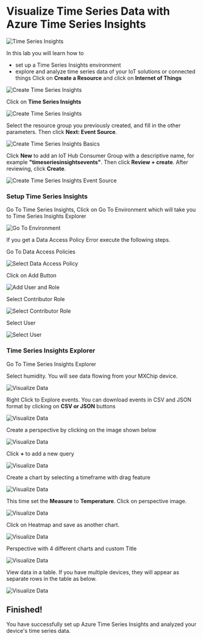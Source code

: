 # Visualize Time Series Data with Azure Time Series Insights

![Time Series Insights](images/TSI-Lab/timeseriesinsights.jpg)

In this lab you will learn how to

* set up a Time Series Insights environment
* explore and analyze time series data of your IoT solutions or connected things
Click on **Create a Resource** and click on **Internet of Things**

![Create Time Series Insights](images/TSI-Lab/01_Create_Time_Series_Insights.png)

Click on **Time Series Insights**

![Create Time Series Insights](images/TSI-Lab/tsi.png)

Select the resource group you previously created, and fill in the other parameters. Then click **Next: Event Source**.

![Create Time Series Insights Basics](images/TSI-Lab/create-tsi-basics.png)

Click **New** to add an IoT Hub Consumer Group with a descriptive name, for example **"timeseriesinsightsevents"**. Then click **Review + create**. After reviewing, click **Create**.

![Create Time Series Insights Event Source](images/TSI-Lab/create-tsi-eventsource.png)

### Setup Time Series Insights

Go To Time Series Insights, Click on Go To Environment which will take you to Time Series Insights Explorer

![Go To Environment](images/TSI-Lab/go-to-environment.png)

If you get a Data Access Policy Error execute the following steps.

Go To Data Access Policies

![Select Data Access Policy](images/TSI-Lab/15_data_access_policy.png)

Click on Add Button

![Add User and Role](images/TSI-Lab/17_add_user_role.png)

Select Contributor Role

![Select Contributor Role](images/TSI-Lab/18_select_controbutor_role.png)

Select User

![Select User](images/TSI-Lab/19_select_user.png)

### Time Series Insights Explorer

Go To Time Series Insights Explorer

Select humidity. You will see data flowing from your MXChip device. 

![Visualize Data](images/TSI-Lab/tsi-humidity.png)

Right Click to Explore events. You can download events in CSV and JSON format by clicking on **CSV or JSON** buttons

![Visualize Data](images/TSI-Lab/tsi-explore-events.png)

Create a perspective by clicking on the image shown below

![Visualize Data](images/TSI-Lab/perspective.png)

Click **+** to add a new query

![Visualize Data](images/TSI-Lab/10_visual10.png)

Create a chart by selecting a timeframe with drag feature

![Visualize Data](images/TSI-Lab/12_Visual12.png)

This time set the **Measure** to **Temperature**. Click on perspective image.

![Visualize Data](images/TSI-Lab/add-query.png)

Click on Heatmap and save as another chart.

![Visualize Data](images/TSI-Lab/heatmap.png)

Perspective with 4 different charts and custom Title

![Visualize Data](images/TSI-Lab/4-charts.png)

View data in a table. If you have multiple devices, they will appear as separate rows in the table as below.

![Visualize Data](images/TSI-Lab/table.png)

## Finished!

You have successfully set up Azure Time Series Insights and analyzed your device's time series data.
